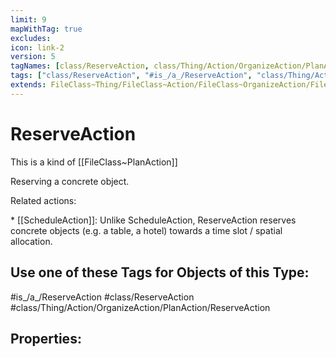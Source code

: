 ```yaml
---
limit: 9
mapWithTag: true
excludes:
icon: link-2
version: 5
tagNames: [class/ReserveAction, class/Thing/Action/OrganizeAction/PlanAction/ReserveAction, schema-org/ReserveAction]
tags: ["class/ReserveAction", "#is_/a_/ReserveAction", "class/Thing/Action/OrganizeAction/PlanAction/ReserveAction"]
extends: FileClass~Thing/FileClass~Action/FileClass~OrganizeAction/FileClass~PlanAction
---
```


# ReserveAction
This is a kind of [[FileClass~PlanAction]]

Reserving a concrete object.

Related actions:

\* [[ScheduleAction]]: Unlike ScheduleAction, ReserveAction reserves concrete objects (e.g. a table, a hotel) towards a time slot / spatial allocation.


## Use one of these Tags for Objects of this Type:

#is_/a_/ReserveAction
#class/ReserveAction
#class/Thing/Action/OrganizeAction/PlanAction/ReserveAction

## Properties:


